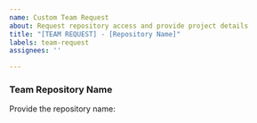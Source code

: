 ```yaml
---
name: Custom Team Request
about: Request repository access and provide project details
title: "[TEAM REQUEST] - [Repository Name]"
labels: team-request
assignees: ''

---
```


### **Team Repository Name**
Provide the repository name:
